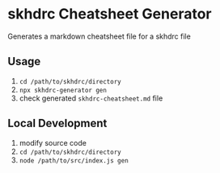 # skhdrc Cheatsheet Generator

Generates a markdown cheatsheet file for a skhdrc file

## Usage

1. `cd /path/to/skhdrc/directory`
2. `npx skhdrc-generator gen`
3. check generated `skhdrc-cheatsheet.md` file

## Local Development

1. modify source code
2. `cd /path/to/skhdrc/directory`
3. `node /path/to/src/index.js gen`
